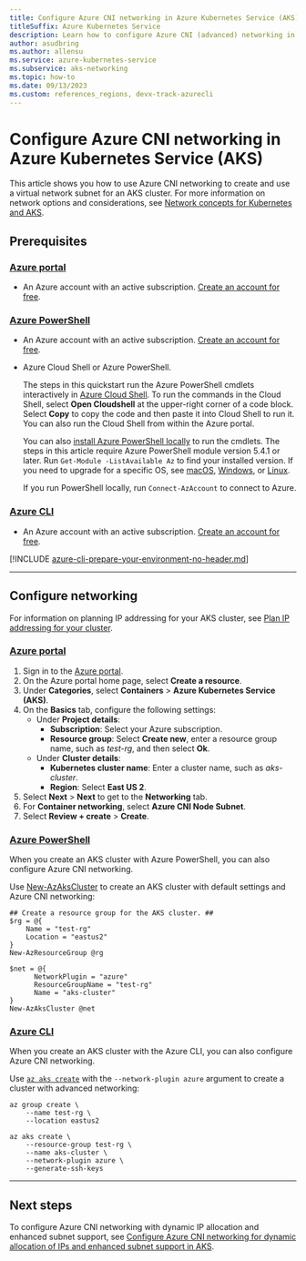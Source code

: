 ```yaml
---
title: Configure Azure CNI networking in Azure Kubernetes Service (AKS)
titleSuffix: Azure Kubernetes Service
description: Learn how to configure Azure CNI (advanced) networking in Azure Kubernetes Service (AKS).
author: asudbring
ms.author: allensu
ms.service: azure-kubernetes-service
ms.subservice: aks-networking
ms.topic: how-to
ms.date: 09/13/2023
ms.custom: references_regions, devx-track-azurecli
---
```


# Configure Azure CNI networking in Azure Kubernetes Service (AKS)

This article shows you how to use Azure CNI networking to create and use a virtual network subnet for an AKS cluster. For more information on network options and considerations, see [Network concepts for Kubernetes and AKS](/azure/aks/concepts-network).

## Prerequisites

### [Azure portal](#tab/configure-networking-portal)

- An Azure account with an active subscription. [Create an account for free](https://azure.microsoft.com/free/?WT.mc_id=A261C142F).

### [Azure PowerShell](#tab/configure-networking-powershell)

- An Azure account with an active subscription. [Create an account for free](https://azure.microsoft.com/free/?WT.mc_id=A261C142F).

- Azure Cloud Shell or Azure PowerShell.

  The steps in this quickstart run the Azure PowerShell cmdlets interactively in [Azure Cloud Shell](/azure/cloud-shell/overview). To run the commands in the Cloud Shell, select **Open Cloudshell** at the upper-right corner of a code block. Select **Copy** to copy the code and then paste it into Cloud Shell to run it. You can also run the Cloud Shell from within the Azure portal.

  You can also [install Azure PowerShell locally](/powershell/azure/install-azure-powershell) to run the cmdlets. The steps in this article require Azure PowerShell module version 5.4.1 or later. Run `Get-Module -ListAvailable Az` to find your installed version. If you need to upgrade for a specific OS, see [macOS][macOSUpgrade], [Windows][windowsUpgrade], or [Linux][linuxUpgrade].

  If you run PowerShell locally, run `Connect-AzAccount` to connect to Azure.

### [Azure CLI](#tab/configure-networking-cli)

- An Azure account with an active subscription. [Create an account for free](https://azure.microsoft.com/free/?WT.mc_id=A261C142F).

[!INCLUDE [azure-cli-prepare-your-environment-no-header.md](~/reusable-content/azure-cli/azure-cli-prepare-your-environment-no-header.md)]

---

## Configure networking

For information on planning IP addressing for your AKS cluster, see [Plan IP addressing for your cluster](concepts-network-ip-address-planning.md).

### [Azure portal](#tab/configure-networking-portal)

1. Sign in to the [Azure portal](https://portal.azure.com/).
1. On the Azure portal home page, select **Create a resource**.
1. Under **Categories**, select **Containers** > **Azure Kubernetes Service (AKS)**.
1. On the **Basics** tab, configure the following settings:
   - Under **Project details**:
     - **Subscription**: Select your Azure subscription.
     - **Resource group**: Select **Create new**, enter a resource group name, such as *test-rg*, and then select **Ok**.
   - Under **Cluster details**:
     - **Kubernetes cluster name**: Enter a cluster name, such as *aks-cluster*.
     - **Region**: Select **East US 2**.
1. Select **Next** > **Next** to get to the **Networking** tab.
1. For **Container networking**, select **Azure CNI Node Subnet**.
1. Select **Review + create** > **Create**.

### [Azure PowerShell](#tab/configure-networking-powershell)

When you create an AKS cluster with Azure PowerShell, you can also configure Azure CNI networking.

Use [New-AzAksCluster](/powershell/module/az.aks/new-azakscluster) to create an AKS cluster with default settings and Azure CNI networking:

```azurepowershell-interactive
## Create a resource group for the AKS cluster. ##
$rg = @{
    Name = "test-rg"
    Location = "eastus2"
}
New-AzResourceGroup @rg

$net = @{
      NetworkPlugin = "azure"
      ResourceGroupName = "test-rg"
      Name = "aks-cluster"
}
New-AzAksCluster @net
```

### [Azure CLI](#tab/configure-networking-cli)

When you create an AKS cluster with the Azure CLI, you can also configure Azure CNI networking. 

Use [`az aks create`][az-aks-create] with the `--network-plugin azure` argument to create a cluster with advanced networking:

```azurecli-interactive
az group create \
    --name test-rg \
    --location eastus2

az aks create \
    --resource-group test-rg \
    --name aks-cluster \
    --network-plugin azure \
    --generate-ssh-keys
```

---

## Next steps

To configure Azure CNI networking with dynamic IP allocation and enhanced subnet support, see [Configure Azure CNI networking for dynamic allocation of IPs and enhanced subnet support in AKS](configure-azure-cni-dynamic-ip-allocation.md).

<!-- LINKS - Internal -->
[az-aks-create]: /cli/azure/aks#az_aks_create
[macOSUpgrade]: /powershell/azure/install-azps-macos#update-the-azure-powershell-module
[windowsUpgrade]: /powershell/azure/install-azps-windows#update-the-az-powershell-module
[linuxUpgrade]: /powershell/azure/install-azps-linux#update-the-az-powershell-module
